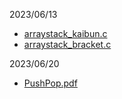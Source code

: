 2023/06/13
- [arraystack_kaibun.c](./arraystack_kaibun.c)
- [arraystack_bracket.c](./arraystack_bracket.c)

2023/06/20
- [PushPop.pdf](./PushPop.pdf)

